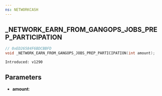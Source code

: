```yaml
---
ns: NETWORKCASH
---
```

## _NETWORK_EARN_FROM_GANGOPS_JOBS_PREP_PARTICIPATION

```c
// 0xED26584F6BDCBBFD
void _NETWORK_EARN_FROM_GANGOPS_JOBS_PREP_PARTICIPATION(int amount);
```

```
Introduced: v1290
```

## Parameters
* **amount**:

